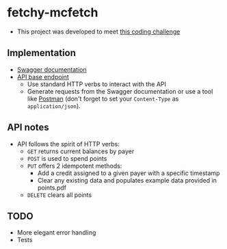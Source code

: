 # fetchy-mcfetch

- This project was developed to meet [this coding challenge](https://fetch-hiring.s3.us-east-1.amazonaws.com/points.pdf)

## Implementation
- [Swagger documentation](https://fetch-points20210919001315.azurewebsites.net/)
- [API base endpoint](https://fetch-points20210919001315.azurewebsites.net/api/points)
  - Use standard HTTP verbs to interact with the API
  - Generate requests from the Swagger documentation or use a tool like [Postman](https://www.postman.com/) (don't forget to set your `Content-Type` as `application/json`).

## API notes
- API follows the spirit of HTTP verbs:
  - `GET` returns current balances by payer
  - `POST` is used to spend points
  - `PUT` offers 2 idempotent methods:
    - Add a credit assigned to a given payer with a specific timestamp
    - Clear any existing data and populates example data provided in points.pdf
  - `DELETE` clears all points

## TODO
- More elegant error handling
- Tests
